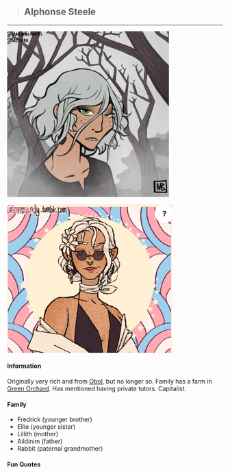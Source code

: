 >## Alphonse Steele

--- 

![alphonse_human](../../../Templates/images/alphonse-regular.png "Alphonse poor form")

![alphonse_human2](../../../Templates/images/alphonse-rich.png "Alphonse rich form")

#### Information

Originally very rich and from [Obol](../../Locations/Obol.md), but no longer so. Family has a farm in [Green Orchard](../../Locations/Green%20Orchard.md). Has mentioned having private tutors. Capitalist.

#### Family

- Fredrick (younger brother)
- Ellie (younger sister)
- Lillith (mother)
- Aildinim (father)
- Rabbit (paternal grandmother)

#### Fun Quotes


